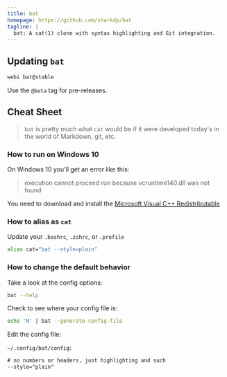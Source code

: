 ```yaml
---
title: bat
homepage: https://github.com/sharkdp/bat
tagline: |
  bat: A cat(1) clone with syntax highlighting and Git integration.
---
```


## Updating `bat`

```bash
webi bat@stable
```

Use the `@beta` tag for pre-releases.

## Cheat Sheet

> `bat` is pretty much what `cat` would be if it were developed today's in the
> world of Markdown, git, etc.

### How to run on Windows 10

On Windows 10 you'll get an error like this:

> execution cannot proceed run because vcruntime140.dll was not found

You need to download and install the
[Microsoft Visual C++ Redistributable](https://support.microsoft.com/en-us/help/2977003/the-latest-supported-visual-c-downloads)

### How to alias as `cat`

Update your `.bashrc`, `.zshrc`, or `.profile`

```bash
alias cat="bat --style=plain"
```

### How to change the default behavior

Take a look at the config options:

```bash
bat --help
```

Check to see where your config file is:

```bash
echo 'N' | bat --generate-config-file
```

Edit the config file:

`~/.config/bat/config`:

```txt
# no numbers or headers, just highlighting and such
--style="plain"
```
